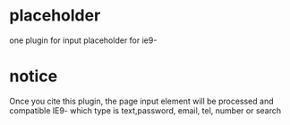 # placeholder
one plugin for input placeholder for ie9-
# notice 
Once you cite this plugin, the page input element  will be processed and compatible IE9- which type is text,password, email, tel, number or search
